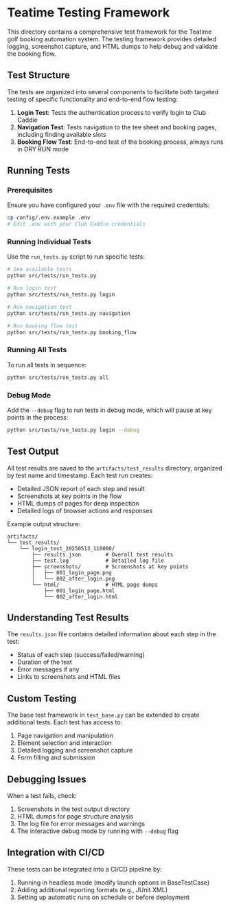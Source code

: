 # Teatime Testing Framework

This directory contains a comprehensive test framework for the Teatime golf booking automation system. The testing framework provides detailed logging, screenshot capture, and HTML dumps to help debug and validate the booking flow.

## Test Structure

The tests are organized into several components to facilitate both targeted testing of specific functionality and end-to-end flow testing:

1. **Login Test**: Tests the authentication process to verify login to Club Caddie
2. **Navigation Test**: Tests navigation to the tee sheet and booking pages, including finding available slots
3. **Booking Flow Test**: End-to-end test of the booking process, always runs in DRY RUN mode

## Running Tests

### Prerequisites

Ensure you have configured your `.env` file with the required credentials:

```bash
cp config/.env.example .env
# Edit .env with your Club Caddie credentials
```

### Running Individual Tests

Use the `run_tests.py` script to run specific tests:

```bash
# See available tests
python src/tests/run_tests.py

# Run login test
python src/tests/run_tests.py login

# Run navigation test
python src/tests/run_tests.py navigation

# Run booking flow test
python src/tests/run_tests.py booking_flow
```

### Running All Tests

To run all tests in sequence:

```bash
python src/tests/run_tests.py all
```

### Debug Mode

Add the `--debug` flag to run tests in debug mode, which will pause at key points in the process:

```bash
python src/tests/run_tests.py login --debug
```

## Test Output

All test results are saved to the `artifacts/test_results` directory, organized by test name and timestamp. Each test run creates:

- Detailed JSON report of each step and result
- Screenshots at key points in the flow
- HTML dumps of pages for deep inspection
- Detailed logs of browser actions and responses

Example output structure:

```
artifacts/
└── test_results/
    └── login_test_20250513_110000/
        ├── results.json        # Overall test results
        ├── test.log            # Detailed log file
        ├── screenshots/        # Screenshots at key points
        │   ├── 001_login_page.png
        │   └── 002_after_login.png
        └── html/               # HTML page dumps
            ├── 001_login_page.html
            └── 002_after_login.html
```

## Understanding Test Results

The `results.json` file contains detailed information about each step in the test:

- Status of each step (success/failed/warning)
- Duration of the test
- Error messages if any
- Links to screenshots and HTML files

## Custom Testing

The base test framework in `test_base.py` can be extended to create additional tests. Each test has access to:

1. Page navigation and manipulation
2. Element selection and interaction
3. Detailed logging and screenshot capture
4. Form filling and submission

## Debugging Issues

When a test fails, check:

1. Screenshots in the test output directory
2. HTML dumps for page structure analysis
3. The log file for error messages and warnings
4. The interactive debug mode by running with `--debug` flag

## Integration with CI/CD

These tests can be integrated into a CI/CD pipeline by:

1. Running in headless mode (modify launch options in BaseTestCase)
2. Adding additional reporting formats (e.g., JUnit XML)
3. Setting up automatic runs on schedule or before deployment
